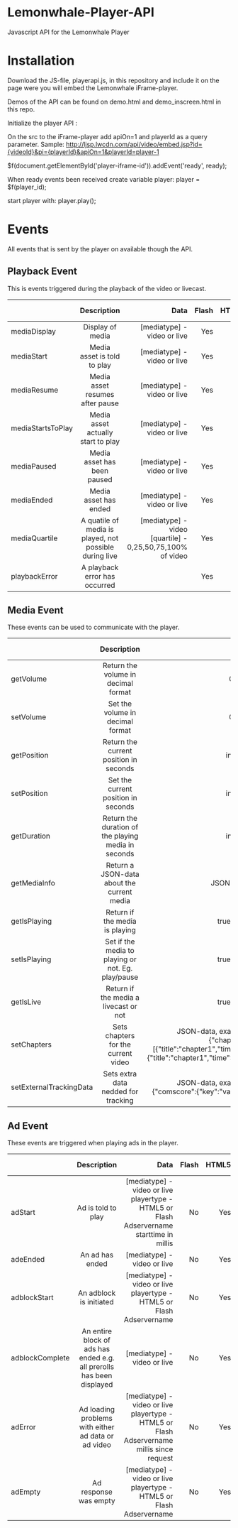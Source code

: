 # Lemonwhale-Player-API
Javascript API for the Lemonwhale Player

# Installation
Download the JS-file, playerapi.js, in this repository and include it on the page were you will embed the Lemonwhale iFrame-player.

Demos of the API can be found on demo.html and demo_inscreen.html in this repo.

Initialize the player API :

On the src to the iFrame-player add apiOn=1 and playerId as a query parameter. Sample: http://ljsp.lwcdn.com/api/video/embed.jsp?id={videoId}&pi={playerId}&apiOn=1&playerId=player-1 

$f(document.getElementById('player-iframe-id')).addEvent('ready', ready);

When ready events been received create variable player:
player = $f(player_id);

start player with:   player.play();
   
# Events
All events that is sent by the player on available though the API.

## Playback Event
This is events triggered during the playback of the video or livecast.

|     | Description           | Data  |Flash | HTML5 | Mobile Devices
| ------------- |:-------------:| -----:|-----:|-----:|-----:|
| mediaDisplay | Display of media |     [mediatype] - video or live | Yes | Yes | Yes |
| mediaStart    |  Media asset is told to play | [mediatype] - video or live |Yes | Yes | Yes |
| mediaResume    |  Media asset resumes after pause | [mediatype] - video or live |Yes | Yes | Yes |
| mediaStartsToPlay     |  Media asset actually start to play      |   [mediatype] - video or live  |Yes | Yes | Yes |
| mediaPaused | Media asset has been paused |     [mediatype] - video or live |Yes | Yes | Yes |
| mediaEnded | Media asset has ended |     [mediatype] - video or live |Yes | Yes | Yes |
| mediaQuartile | A quatile of media is played, not possible during live |     [mediatype] - video <br/>[quartile] - 0,25,50,75,100% of video |Yes | Yes | Yes |
| playbackError | A playback error has occurred | |Yes | Yes | Yes |

## Media Event
These events can be used to communicate with the player.

|       | Description           | Data  | Flash | HTML5 | Mobile Devices
| ------------- |:-------------:| -----:|-----:|-----:|-----:|
| getVolume | Return the volume in decimal format | 0-1.0 | Yes | Yes | No |
| setVolume | Set the volume in decimal format | 0-1.0 | Yes | Yes | No |
| getPosition | Return the current position in seconds | integer | Yes | Yes | Yes |
| setPosition | Set the current position in seconds | integer | Yes | Yes | Yes |
| getDuration | Return the duration of the playing media in seconds | integer | Yes | Yes | Yes |
| getMediaInfo | Return a JSON-data about the current media | JSON-data | Yes | Yes | Yes |
| getIsPlaying | Return if the media is playing | true/false | Yes | Yes | Yes |
| setIsPlaying | Set if the media to playing or not. Eg. play/pause | true/false | Yes | Yes | Yes |
| getIsLive | Return if the media a livecast or not | true/false | Yes | Yes | Yes |
| setChapters | Sets chapters for the current video | JSON-data, example: {"chapters":[{"title":"chapter1","time":7},{"title":"chapter1","time":31}]}	 | Yes | Yes | No |
| setExternalTrackingData | Sets extra data nedded for tracking | JSON-data, example: {"comscore":{"key":"value"}} | Yes | Yes | Yes |

## Ad Event
These events are triggered when playing ads in the player.

|         | Description           | Data  |Flash | HTML5 | Mobile Devices
| ------------- |:-------------:| -----:|-----:|-----:|-----:|
| adStart | Ad is told to play |[mediatype] - video or live<br/>playertype - HTML5 or Flash<br/> Adservername <br/>starttime in millis| No | Yes | Yes |
| adeEnded | An ad has ended |[mediatype] - video or live|No | Yes | Yes |
| adblockStart |  An adblock is initiated |[mediatype] - video or live<br/>playertype - HTML5 or Flash<br/> Adservername|No | Yes | Yes |
| adblockComplete | An entire block of ads has ended e.g. all prerolls has been displayed |[mediatype] - video or live|No | Yes | Yes |
| adError | Ad loading problems with either ad data or ad video|[mediatype] - video or live<br/>playertype - HTML5 or Flash<br/> Adservername <br/>millis since request|No | Yes | Yes |
| adEmpty | Ad response was empty|[mediatype] - video or live<br/>playertype - HTML5 or Flash<br/> Adservername |No | Yes | Yes |
